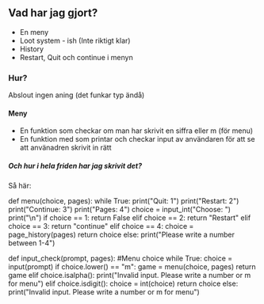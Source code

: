 ## Vad har jag gjort?

- En meny
- Loot system - ish (Inte riktigt klar)
- History
- Restart, Quit och continue i menyn

### Hur?
Abslout ingen aning (det funkar typ ändå)

#### Meny
- En funktion som checkar om man har skrivit en siffra eller m (för menu)
- En funktion med som printar och checkar input av användaren för att se att använadren skrivit in rätt
##### Och hur i hela friden har jag skrivit det?
Så här:

def menu(choice, pages):
    while True:
        print("Quit: 1")
        print("Restart: 2")
        print("Continue: 3")
        print("Pages: 4")
        choice = input_int("Choose: ")
        print("\n")
        if choice == 1:
            return False
        elif choice == 2:
            return "Restart"
        elif choice == 3:
            return "continue"
        elif choice == 4:
            choice = page_history(pages)
            return choice
        else:
            print("Please write a number between 1-4")

def input_check(prompt, pages): #Menu choice
    while True:
        choice = input(prompt)
        if choice.lower() == "m":
            game = menu(choice, pages)
            return game
        elif choice.isalpha():
            print("Invalid input. Please write a number or m for menu")
        elif choice.isdigit():
            choice = int(choice)
            return choice
        else:
            print("Invalid input. Please write a number or m for menu")



        
